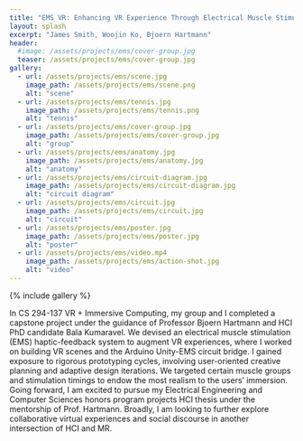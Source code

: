 ```yaml
---
title: "EMS VR: Enhancing VR Experience Through Electrical Muscle Stimulation System (VR Grad Capstone 2019)"
layout: splash
excerpt: "James Smith, Woojin Ko, Bjoern Hartmann"
header:
  #image: /assets/projects/ems/cover-group.jpg
  teaser: /assets/projects/ems/cover-group.jpg
gallery:
  - url: /assets/projects/ems/scene.jpg
    image_path: /assets/projects/ems/scene.png
    alt: "scene"
  - url: /assets/projects/ems/tennis.jpg
    image_path: /assets/projects/ems/tennis.png
    alt: "tennis"
  - url: /assets/projects/ems/cover-group.jpg
    image_path: /assets/projects/ems/cover-group.jpg
    alt: "group"
  - url: /assets/projects/ems/anatomy.jpg
    image_path: /assets/projects/ems/anatomy.jpg
    alt: "anatomy"
  - url: /assets/projects/ems/circuit-diagram.jpg
    image_path: /assets/projects/ems/circuit-diagram.jpg
    alt: "circuit diagram"
  - url: /assets/projects/ems/circuit.jpg
    image_path: /assets/projects/ems/circuit.jpg
    alt: "circuit"
  - url: /assets/projects/ems/poster.jpg
    image_path: /assets/projects/ems/poster.jpg
    alt: "poster"
  - url: /assets/projects/ems/video.mp4
    image_path: /assets/projects/ems/action-shot.jpg
    alt: "video"
---
```


{% include gallery %}

In CS 294-137 VR + Immersive Computing, my group and I completed a capstone project under the guidance of Professor Bjoern Hartmann and HCI PhD candidate Bala Kumaravel. We devised an electrical muscle stimulation (EMS) haptic-feedback system to augment VR experiences, where I worked on building VR scenes and the Arduino Unity-EMS circuit bridge. I gained exposure to rigorous prototyping cycles, involving user-oriented creative planning and adaptive design iterations. We targeted certain muscle groups and stimulation timings to endow the most realism to the users’ immersion. Going forward, I am excited to pursue my Electrical Engineering and Computer Sciences honors program projects HCI thesis under the mentorship of Prof. Hartmann. Broadly, I am looking to further explore collaborative virtual experiences and social discourse in another intersection of HCI and MR. 